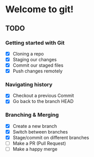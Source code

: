# Welcome to git!

## TODO

### Getting started with Git

- [x] Cloning a repo
- [x] Staging our changes
- [x] Commit our staged files
- [x] Push changes remotely

### Navigating history

- [x] Checkout a previous Commit
- [x] Go back to the branch HEAD

### Branching & Merging

- [x] Create a new branch
- [x] Switch between branches
- [x] Stage/commit on different branches
- [ ] Make a PR (Pull Request)
- [ ] Make a happy merge
